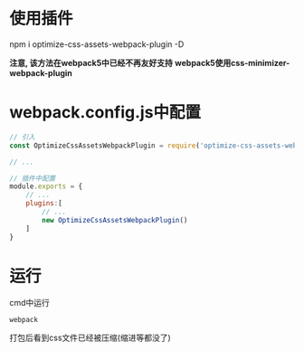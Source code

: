 # 使用插件
npm i optimize-css-assets-webpack-plugin -D

**注意, 该方法在webpack5中已经不再友好支持**
**webpack5使用css-minimizer-webpack-plugin**

# webpack.config.js中配置
```js
// 引入
const OptimizeCssAssetsWebpackPlugin = require('optimize-css-assets-webpack-plugin');

// ...

// 插件中配置
module.exports = {
    // ...
    plugins:[
        // ...
        new OptimizeCssAssetsWebpackPlugin()
    ]
}
```

# 运行
cmd中运行
```
webpack
```
打包后看到css文件已经被压缩(缩进等都没了)